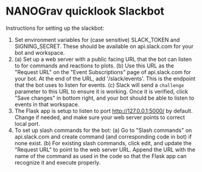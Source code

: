 # NANOGrav quicklook Slackbot

Instructions for setting up the slackbot:

1. Set environment variables for (case sensitive) SLACK_TOKEN and SIGNING_SECRET. These should be available on api.slack.com for your bot and workspace.
2. (a) Set up a web server with a public facing URL that the bot can listen to for commands and reactions to plots.
(b) Use this URL as the "Request URL" on the "Event Subscriptions" page of api.slack.com for your bot. At the end of the URL, add '/slack/events'. This is the endpoint that the bot uses to listen for events.
(c) Slack will send a `challenge` parameter to this URL to ensure it is working. Once it is verified, click "Save changes" in bottom right, and your bot should be able to listen to events in that workspace.
3. The Flask app is setup to listen to port http://127.0.0.1:5000/ by default. Change if needed, and make sure your web server points to correct local port.
4. To set up slash commands for the bot:
(a) Go to "Slash commands" on api.slack.com and create command (and corresponding code in bot) if none exist.
(b) For existing slash commands, click edit, and update the "Request URL" to point to the web server URL. Append the URL with the name of the command as used in the code so that the Flask app can recognize it and execute properly.
